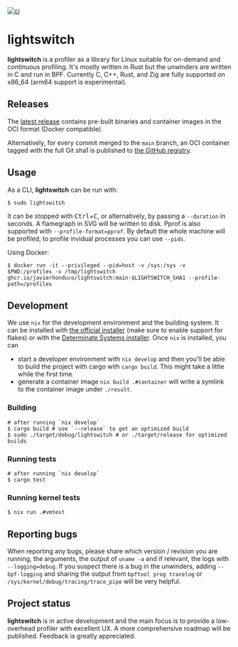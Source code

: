 [![ci](https://github.com/javierhonduco/lightswitch/actions/workflows/build.yml/badge.svg?branch=main)](https://github.com/javierhonduco/lightswitch/actions/workflows/build.yml)

lightswitch
===========
**lightswitch** is a profiler as a library for Linux suitable for on-demand and continuous profiling. It's mostly written in Rust but the unwinders are written in C and run in BPF. Currently C, C++, Rust, and Zig are fully supported on x86_64 (arm64 support is experimental).

Releases
--------
The [latest release](https://github.com/javierhonduco/lightswitch/releases/latest) contains pre-built binaries and container images in the OCI format (Docker compatible).

Alternatively, for every commit merged to the `main` branch, an OCI container tagged with the full Git sha1 is published to [the GitHub registry](https://github.com/javierhonduco/lightswitch/pkgs/container/lightswitch).

Usage
-----
As a CLI, **lightswitch** can be run with:

```shell
$ sudo lightswitch
```

It can be stopped with <kbd>Ctrl</kbd>+<kbd>C</kbd>, or alternatively, by passing a `--duration` in seconds. A flamegraph in SVG will be written to disk. Pprof is also supported with `--profile-format=pprof`. By default the whole machine will be profiled, to profile invidual processes you can use `--pids`.

Using Docker:

```shell
$ docker run -it --privileged --pid=host -v /sys:/sys -v $PWD:/profiles -v /tmp/lightswitch ghcr.io/javierhonduco/lightswitch:main-$LIGHTSWITCH_SHA1 --profile-path=/profiles
```

Development
-----------
We use `nix` for the development environment and the building system. It can be installed with [the official installer](https://nixos.org/download/#nix-install-linux) (make sure to enable support for flakes) or with the [Determinate Systems installer](https://github.com/DeterminateSystems/nix-installer?tab=readme-ov-file#usage). Once `nix` is installed, you can

* start a developer environment with `nix develop` and then you'll be able to build the project with cargo with `cargo build`. This might take a little while the first time.
* generate a container image `nix build .#container` will write a symlink to the container image under `./result`.

### Building
```shell
# after running `nix develop`
$ cargo build # use `--release` to get an optimized build
$ sudo ./target/debug/lightswitch # or ./target/release for optimized builds
```

### Running tests
```shell
# after running `nix develop`
$ cargo test
```

### Running kernel tests
```shell
$ nix run .#vmtest
```

Reporting bugs
--------------
When reporting any bugs, please share which version / revision you are running, the arguments, the output of `uname -a` and if relevant, the logs with `--logging=debug`. If you suspect there is a bug in the unwinders, adding `--bpf-logging` and sharing the output from `bpftool prog tracelog` or `/sys/kernel/debug/tracing/trace_pipe` will be very helpful.

Project status
---------------
**lightswitch** is in active development and the main focus is to provide a low-overhead profiler with excellent UX. A more comprehensive roadmap will be published. Feedback is greatly appreciated.
